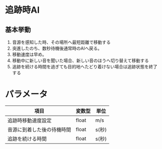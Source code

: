 # 追跡時AI

## 基本挙動

1. 音源を感知した時、その場所へ最短距離で移動する
2. 突進したのち、数秒待機後通常時のAIへ戻る。
3. 移動速度は早め。
4. 移動中に新しい音を聞いた場合、新しい音のほうへ切り替えて移動する
5. 追跡を続ける時間を過ぎても目的地へたどり着けない場合は追跡状態を終了する

# パラメータ
|項目|変数型|単位|
|-|-|-|
|追跡時移動速度設定|float|m/s|
|音源に到着した後の待機時間|float|s(秒)|
|追跡を続ける時間|float|s(秒)|